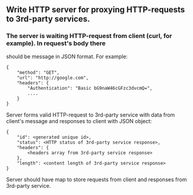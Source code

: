 ## Write HTTP server for proxying HTTP-requests to 3rd-party services.
### The server is waiting HTTP-request from client (curl, for example). In request's body there
should be message in JSON format. For example:
```
{
    "method": "GET",
    "url": "http://google.com",
    "headers": {
        "Authentication": "Basic bG9naW46cGFzc3dvcmQ=",
        ....
    }
}
```

Server forms valid HTTP-request to 3rd-party service with data from client's message and
responses to client with JSON object:
```
{
    "id": <generated unique id>,
    "status": <HTTP status of 3rd-party service response>,
    "headers": {
        <headers array from 3rd-party service response>
    },
    "length": <content length of 3rd-party service response>
}
```
Server should have map to store requests from client and responses from 3rd-party service.
